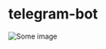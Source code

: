 # telegram-bot

![Some image](https://www4c.wolframalpha.com/Calculate/MSP/MSP26991f6adc31g59a77fb000052i76gc513a6hd7e?MSPStoreType=image/gif&s=3)
